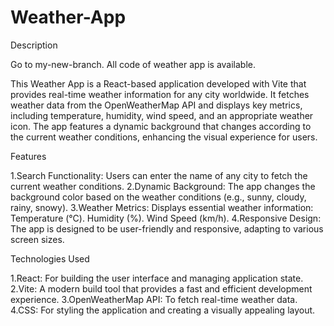 # Weather-App

Description

Go to my-new-branch. All code of weather app is available.

This Weather App is a React-based application developed with Vite that provides real-time weather information for any city worldwide. It fetches weather data from the OpenWeatherMap API and displays key metrics, including temperature, humidity, wind speed, and an appropriate weather icon. The app features a dynamic background that changes according to the current weather conditions, enhancing the visual experience for users.

Features

1.Search Functionality: Users can enter the name of any city to fetch the current weather conditions.
2.Dynamic Background: The app changes the background color based on the weather conditions (e.g., sunny, cloudy, rainy, snowy).
3.Weather Metrics: Displays essential weather information:
   Temperature (°C).
   Humidity (%).
   Wind Speed (km/h).
4.Responsive Design: The app is designed to be user-friendly and responsive, adapting to various screen sizes.

Technologies Used

1.React: For building the user interface and managing application state.
2.Vite: A modern build tool that provides a fast and efficient development experience.
3.OpenWeatherMap API: To fetch real-time weather data.
4.CSS: For styling the application and creating a visually appealing layout.
